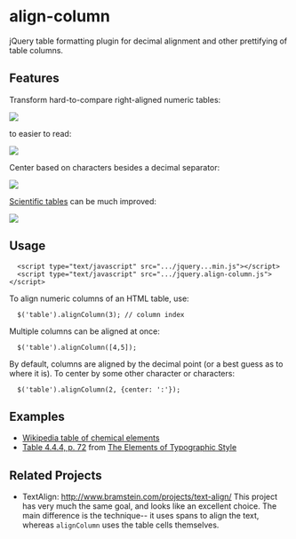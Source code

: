 align-column
============

jQuery table formatting plugin for decimal alignment and other prettifying of table columns.

## Features

Transform hard-to-compare right-aligned numeric tables:

<img src="https://raw.github.com/ndp/align-column/master/examples/decimals-right.png">

to easier to read:

<img src="https://raw.github.com/ndp/align-column/master/examples/decimals-after.png">

Center based on characters besides a decimal separator:

<img src="https://raw.github.com/ndp/align-column/master/examples/other-characters-after-bordered.png">
<!--img src="https://raw.github.com/ndp/align-column/master/examples/other-characters-before.png"-->

<a href="http://ndpsoftware.com/align-column/examples/chemical_elements.html">Scientific tables</a> can be much improved:

<img src="https://raw.github.com/ndp/align-column/master/examples/chemicals.png">

## Usage

```
  <script type="text/javascript" src=".../jquery...min.js"></script>
  <script type="text/javascript" src=".../jquery.align-column.js"></script>
```

To align numeric columns of an HTML table, use:
```
  $('table').alignColumn(3); // column index
```

Multiple columns can be aligned at once:
```
  $('table').alignColumn([4,5]);
```

By default, columns are aligned by the decimal point (or a best guess as to where it is). To
center by some other character or characters:
```
  $('table').alignColumn(2, {center: ':'});
```

## Examples

* <a href="http://ndpsoftware.com/align-column/examples/chemical_elements.html">Wikipedia table of chemical elements</a>
* <a href="http://ndpsoftware.com/align-column/examples/typographic_style.html">Table 4.4.4, p. 72</a> from <a href="http://www.amazon.com/gp/product/0881792063/ref=as_li_qf_sp_asin_tl?p ie=UTF8&camp=1789&creative=9325&creativeASIN=0881792063&linkCode=as2&tag=ndso-20">The Elements of Typographic Style</a><img src="http://www.assoc-amazon.com/e/ir?t=ndso-20&l=as2&o=1&a=0881792063" width="1" height="1" border="0" alt="" style="border:none !important; margin:0px !important;" /> 

## Related Projects

* TextAlign: http://www.bramstein.com/projects/text-align/  This project has very much
the same goal, and looks like an excellent choice. The main difference is the technique--
it uses spans to align the text, whereas `alignColumn` uses the table cells themselves.
